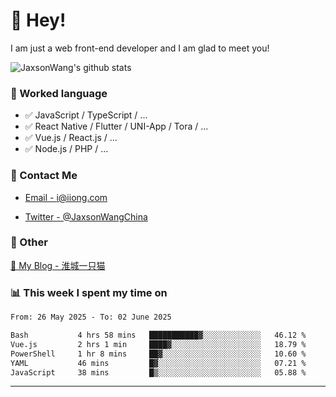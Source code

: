 # 👋 Hey!

I am just a web front-end developer and I am glad to meet you!

![JaxsonWang's github stats](https://github-readme-stats.vercel.app/api?username=JaxsonWang&&show_icons=true&&title_color=1abc9c&&icon_color=1abc9c)


### 📝 Worked language

- ✅ JavaScript / TypeScript / ...
- ✅ React Native / Flutter / UNI-App / Tora / ...
- ✅ Vue.js / React.js / ...
- ✅ Node.js / PHP / ...

### 📮 Contact Me

- [Email - i@iiong.com](mailto:i@iiong.com)

- [Twitter - @JaxsonWangChina](https://twitter.com/JaxsonWangChina)

### 🤪 Other

[📌 My Blog - 淮城一只猫](https://iiong.com)

### 📊 This week I spent my time on

<!--START_SECTION:waka-->

```txt
From: 26 May 2025 - To: 02 June 2025

Bash           4 hrs 58 mins   ███████████▓░░░░░░░░░░░░░   46.12 %
Vue.js         2 hrs 1 min     ████▓░░░░░░░░░░░░░░░░░░░░   18.79 %
PowerShell     1 hr 8 mins     ██▓░░░░░░░░░░░░░░░░░░░░░░   10.60 %
YAML           46 mins         █▓░░░░░░░░░░░░░░░░░░░░░░░   07.21 %
JavaScript     38 mins         █▒░░░░░░░░░░░░░░░░░░░░░░░   05.88 %
```

<!--END_SECTION:waka-->

---
